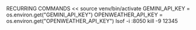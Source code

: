 RECURRING COMMANDS
<<
source venv/bin/activate
GEMINI_API_KEY = os.environ.get("GEMINI_API_KEY")
OPENWEATHER_API_KEY = os.environ.get("OPENWEATHER_API_KEY")
lsof -i :8050
kill -9 12345
>>
